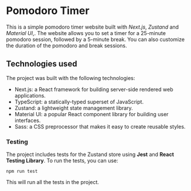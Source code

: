 # Pomodoro Timer

This is a simple pomodoro timer website built with *Next.js*, *Zustand* and *Material UI*,. The website allows you to set a timer for a 25-minute pomodoro session, followed by a 5-minute break. You can also customize the duration of the pomodoro and break sessions.

## Technologies used 

The project was built with the following technologies:

- Next.js: a React framework for building server-side rendered web applications.
- TypeScript: a statically-typed superset of JavaScript.
- Zustand: a lightweight state management library.
- Material UI: a popular React component library for building user interfaces.
- Sass: a CSS preprocessor that makes it easy to create reusable styles.

### Testing 

The project includes tests for the Zustand store using **Jest** and **React Testing Library**. To run the tests, you can use:

```npm run test```

This will run all the tests in the project.